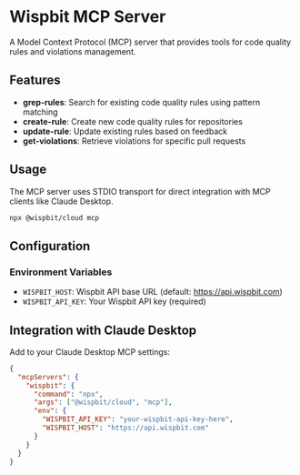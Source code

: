 # Wispbit MCP Server

A Model Context Protocol (MCP) server that provides tools for code quality rules and violations management.

## Features

- **grep-rules**: Search for existing code quality rules using pattern matching
- **create-rule**: Create new code quality rules for repositories  
- **update-rule**: Update existing rules based on feedback
- **get-violations**: Retrieve violations for specific pull requests

## Usage

The MCP server uses STDIO transport for direct integration with MCP clients like Claude Desktop.

```bash
npx @wispbit/cloud mcp
```

## Configuration

### Environment Variables

- `WISPBIT_HOST`: Wispbit API base URL (default: https://api.wispbit.com)
- `WISPBIT_API_KEY`: Your Wispbit API key (required)

## Integration with Claude Desktop

Add to your Claude Desktop MCP settings:

```json
{
  "mcpServers": {
    "wispbit": {
      "command": "npx",
      "args": ["@wispbit/cloud", "mcp"],
      "env": {
        "WISPBIT_API_KEY": "your-wispbit-api-key-here",
        "WISPBIT_HOST": "https://api.wispbit.com"
      }
    }
  }
}
```

